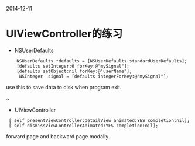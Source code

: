 2014-12-11

# UIViewController的练习 



- NSUserDefaults 

```
    NSUserDefaults *defaults = [NSUserDefaults standardUserDefaults];
    [defaults setInteger:0 forKey:@"mySignal"];
    [defaults setObject:nil forKey:@"userName"];
     NSInteger  signal = [defaults integerForKey:@"mySignal"];
```

use this to save data to disk when program exit.

~

- UIViewController

```
 [ self presentViewController:detailView animated:YES completion:nil];
 [ self dismissViewControllerAnimated:YES completion:nil];
```
forward page and backward page  modally.






